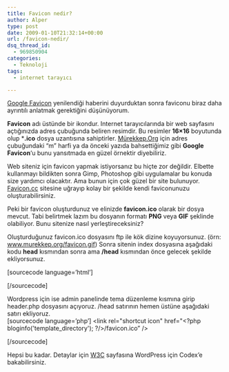 ```yaml
---
title: Favicon nedir?
author: Alper
type: post
date: 2009-01-10T21:32:14+00:00
url: /favicon-nedir/
dsq_thread_id:
  - 969850904
categories:
  - Teknoloji
tags:
  - internet tarayıcı

---
```

[Google Favicon][1] yenilendiği haberini duyurduktan sonra faviconu biraz daha ayrıntılı anlatmak gerektiğini düşünüyorum. 

**Favicon** adı üstünde bir ikondur. Internet tarayıcılarında bir web sayfasını açtığınızda adres çubuğunda beliren resimdir. Bu resimler **16&#215;16** boyutunda olup ***.ico** dosya uzantısına sahiptirler. [Mürekkep.Org][2] için adres çubuğundaki &#8220;m&#8221; harfi ya da önceki yazıda bahsettiğimiz gibi **Google Favicon**&#8216;u bunu yansıtmada en güzel örnektir diyebiliriz. 

<!--more-->

  
Web siteniz için favicon yapmak istiyorsanız bu hiçte zor değildir. Elbette kullanmayı bildikten sonra Gimp, Photoshop gibi uygulamalar bu konuda size yardımcı olacaktır. Ama bunun için çok güzel bir site bulunuyor. [Favicon.cc][3] sitesine uğrayıp kolay bir şekilde kendi faviconunuzu oluşturabilirsiniz. 

[][4]

Peki bir favicon oluşturdunuz ve elinizde **favicon.ico** olarak bir dosya mevcut. Tabi belirtmek lazım bu dosyanın formatı **PNG** veya **GIF** şeklinde olabiliyor. Bunu sitenize nasıl yerleştireceksiniz? 

Oluşturduğunuz favicon.ico dosyasını ftp ile kök dizine koyuyorsunuz. (örn: www.murekkep.org/favicon.gif) Sonra sitenin index dosyasına aşağıdaki kodu **head** kısmından sonra ama **/head** kısmından önce gelecek şekilde ekliyorsunuz. 

[sourcecode language=&#8217;html&#8217;] 

<link rel="shortcut icon" href="https://www.murekkep.org/favicon.gif" />
[/sourcecode]
  
Wordpress için ise admin panelinde tema düzenleme kısmına girip header.php dosyasını açıyoruz. /head satırının hemen üstüne aşağıdaki satırı ekliyoruz.  
[sourcecode language=&#8217;php&#8217;] <link rel="shortcut icon" href="<?php bloginfo('template_directory'); ?/>/favicon.ico&#8221; />

  
[/sourcecode]

Hepsi bu kadar. Detaylar için [W3C][5] sayfasına WordPress için Codex&#8217;e bakabilirsiniz.

 [1]: https://www.murekkep.org/google-favicon-yenilendi-774
 [2]: https://www.murekkep.org
 [3]: http://www.favicon.cc/
 [4]: http://www.favicon.cc
 [5]: http://www.w3.org/2005/10/howto-favicon